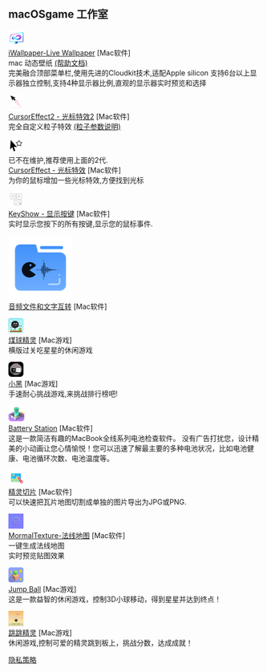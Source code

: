 ## macOSgame 工作室

![](./iwallpaper/icon.png)  
[iWallpaper-Live Wallpaper](./iwallpaper/iwallpaper)   [Mac软件]   
mac 动态壁纸  [(帮助文档)](./iwallpaper/iwallpaper-help)   
完美融合顶部菜单栏,使用先进的Cloudkit技术,适配Apple silicon
支持6台以上显示器独立控制,支持4种显示器比例,直观的显示器实时预览和选择   

![](./cursor-effect2/icon.png)  
[CursorEffect2 - 光标特效2](./cursor-effect2/cursor-effect2)   [Mac软件]   
完全自定义粒子特效     [(粒子参数说明)](./cursor-effect2/particle-parameters)   

![](./cursor-effect/icon.png)    
已不在维护,推荐使用上面的2代.   
[CursorEffect - 光标特效](./cursor-effect/cursor-effect)   [Mac软件]   
为你的鼠标增加一些光标特效,方便找到光标  

![](./keyshow/Icon_30x30.png)  
[KeyShow - 显示按键](./keyshow/keyshow)   [Mac软件]   
实时显示您按下的所有按键,显示您的鼠标事件.   

![](./speech/Icon_128x128.png)  
[音频文件和文字互转](./speech/speech)   [Mac软件]    

![](./briquette-sprite/icon.png)  
[煤球精灵](./briquette-sprite/briquette-sprite)   [Mac游戏]   
横版过关吃星星的休闲游戏  

![](./super-sprite/icon.png)  
[小黑](./super-sprite/super-sprite)   [Mac游戏]   
手速耐心挑战游戏,来挑战排行榜吧!  

![](./battery-station/icon.png)  
[Battery Station](./battery-station/battery-station)   [Mac软件]   
这是一款简洁有趣的MacBook全线系列电池检查软件。
没有广告打扰您，设计精美的小动画让您心情愉悦！您可以迅速了解最主要的多种电池状况，比如电池健康、电池循环次数、电池温度等。

![](./sprite-slice/icon.png)  
[精灵切片](./sprite-slice/normal-texture)   [Mac软件]   
可以快速把瓦片地图切割成单独的图片导出为JPG或PNG.   

![](./normal-texture/icon.png)  
[MormalTexture-法线地图](./normal-texture/normal-texture)   [Mac软件]   
一键生成法线地图  
实时预览贴图效果

![](./jump-ball/icon30.png)  
[Jump Ball](./jump-ball/jump-ball)   [Mac游戏]   
这是一款益智的休闲游戏，控制3D小球移动，得到星星并达到终点！

![](./rapid-jump-mac/icon.png)  
[跳跳精灵](./rapid-jump-mac/rapid-jump-mac)   [Mac游戏]   
休闲游戏,控制可爱的精灵跳到板上，挑战分数，达成成就！

[隐私策略](./privacy-policy)
